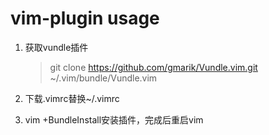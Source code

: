 vim-plugin usage
==========

1. 获取vundle插件

    > git clone https://github.com/gmarik/Vundle.vim.git ~/.vim/bundle/Vundle.vim

2. 下载.vimrc替换~/.vimrc
3. vim +BundleInstall安装插件，完成后重启vim
